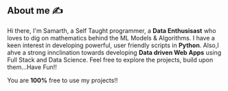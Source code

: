 ## About me :writing_hand:

Hi there, I'm Samarth, a Self Taught programmer, a **Data Enthusisast** who loves to dig on mathematics behind the ML Models & Algorithms. I have a  keen interest in  developing powerful, user friendly scripts in **Python**. Also,I ahve a strong innclination towards developing **Data driven Web Apps** using Full Stack and Data Science. Feel free to explore the projects, build upon them...Have Fun!!

You are **100%** free to use my projects!!
